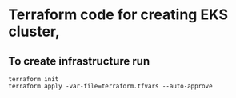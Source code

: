 # Terraform code for creating EKS cluster, 

## To create infrastructure run

```
terraform init
terraform apply -var-file=terraform.tfvars --auto-approve
```
